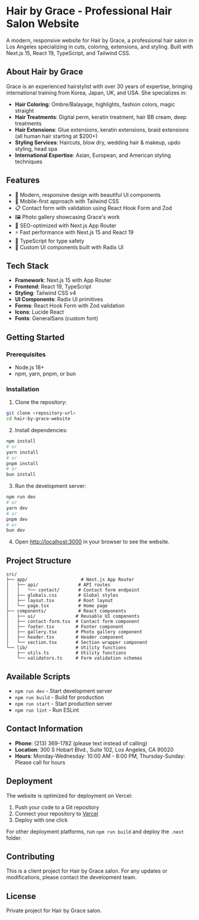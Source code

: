 # Hair by Grace - Professional Hair Salon Website

A modern, responsive website for Hair by Grace, a professional hair salon in Los Angeles specializing in cuts, coloring, extensions, and styling. Built with Next.js 15, React 19, TypeScript, and Tailwind CSS.

## About Hair by Grace

Grace is an experienced hairstylist with over 30 years of expertise, bringing international training from Korea, Japan, UK, and USA. She specializes in:

- **Hair Coloring**: Ombre/Balayage, highlights, fashion colors, magic straight
- **Hair Treatments**: Digital perm, keratin treatment, hair BB cream, deep treatments
- **Hair Extensions**: Glue extensions, keratin extensions, braid extensions (all human hair starting at $200+)
- **Styling Services**: Haircuts, blow dry, wedding hair & makeup, updo styling, head spa
- **International Expertise**: Asian, European, and American styling techniques

## Features

- 🎨 Modern, responsive design with beautiful UI components
- 📱 Mobile-first approach with Tailwind CSS
- 📋 Contact form with validation using React Hook Form and Zod
- 🖼️ Photo gallery showcasing Grace's work
- 🎯 SEO-optimized with Next.js App Router
- ⚡ Fast performance with Next.js 15 and React 19
- 🔧 TypeScript for type safety
- 🎨 Custom UI components built with Radix UI

## Tech Stack

- **Framework**: Next.js 15 with App Router
- **Frontend**: React 19, TypeScript
- **Styling**: Tailwind CSS v4
- **UI Components**: Radix UI primitives
- **Forms**: React Hook Form with Zod validation
- **Icons**: Lucide React
- **Fonts**: GeneralSans (custom font)

## Getting Started

### Prerequisites

- Node.js 18+
- npm, yarn, pnpm, or bun

### Installation

1. Clone the repository:

```bash
git clone <repository-url>
cd hair-by-grace-website
```

2. Install dependencies:

```bash
npm install
# or
yarn install
# or
pnpm install
# or
bun install
```

3. Run the development server:

```bash
npm run dev
# or
yarn dev
# or
pnpm dev
# or
bun dev
```

4. Open [http://localhost:3000](http://localhost:3000) in your browser to see the website.

## Project Structure

```
src/
├── app/                    # Next.js App Router
│   ├── api/               # API routes
│   │   └── contact/       # Contact form endpoint
│   ├── globals.css        # Global styles
│   ├── layout.tsx         # Root layout
│   └── page.tsx           # Home page
├── components/            # React components
│   ├── ui/               # Reusable UI components
│   ├── contact-form.tsx  # Contact form component
│   ├── footer.tsx        # Footer component
│   ├── gallery.tsx       # Photo gallery component
│   ├── header.tsx        # Header component
│   └── section.tsx       # Section wrapper component
└── lib/                  # Utility functions
    ├── utils.ts          # Utility functions
    └── validators.ts     # Form validation schemas
```

## Available Scripts

- `npm run dev` - Start development server
- `npm run build` - Build for production
- `npm run start` - Start production server
- `npm run lint` - Run ESLint

## Contact Information

- **Phone**: (213) 369-1782 (please text instead of calling)
- **Location**: 300 S Hobart Blvd., Suite 102, Los Angeles, CA 90020
- **Hours**: Monday-Wednesday: 10:00 AM - 8:00 PM, Thursday-Sunday: Please call for hours

## Deployment

The website is optimized for deployment on Vercel:

1. Push your code to a Git repository
2. Connect your repository to [Vercel](https://vercel.com)
3. Deploy with one click

For other deployment platforms, run `npm run build` and deploy the `.next` folder.

## Contributing

This is a client project for Hair by Grace salon. For any updates or modifications, please contact the development team.

## License

Private project for Hair by Grace salon.
